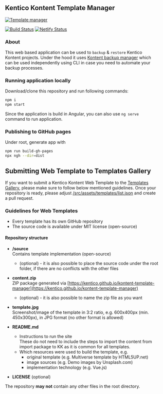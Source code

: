 ## Kentico Kontent Template Manager

[![Template manager](https://img.shields.io/badge/-Template%20Manager-brightgreen.svg)](https://kentico.github.io/kontent-template-manager/)

[![Build Status](https://api.travis-ci.com/Kentico/kontent-template-manager.svg?branch=master)](https://travis-ci.com/Kentico/kontent-template-manager)
[![Netlify Status](https://api.netlify.com/api/v1/badges/03673043-ac8f-484c-89e4-e80d0bd2b371/deploy-status)](https://app.netlify.com/sites/kontent-template-manager/deploys)

### About

This web based application can be used to `backup` & `restore` Kentico Kontent projects. Under the hood it uses [Kontent backup manager](https://github.com/Kentico/kontent-backup-manager-js) which can be used independently using CLI in case you need to automate your backup processes.

### Running application locally

Download/clone this repository and run following commands:

```sh
npm i
npm start
```

Since the application is build in Angular, you can also use `ng serve` command to run application.

### Publishing to GitHub pages

Under root, generate app with

```sh
npm run build-gh-pages
npx ngh --dir=dist
```

## Submitting Web Template to Templates Gallery

If you want to submit a Kentico Kontent Web Template to the [Templates Gallery](https://kentico.github.io/kontent-template-manager/templates), please make sure to follow below mentioned guidelines. Once your repository is ready, please adjust [/src/assets/templates/list.json](/src/assets/templates/list.json) and create a pull request.

### Guidelines for Web Templates

* Every template has its own GitHub repository
* The source code is available under MIT license (open-source)

#### Repository structure

* **/source**<br>Contains template implementation (open-source)

    * (optional) - it is also possible to place the source code under the root folder, if there are no conflicts with the other files
    
* **content.zip**<br>ZIP package generated via [https://kentico.github.io/kontent-template-manager](https://kentico.github.io/kontent-template-manager)

    * (optional) - it is also possible to name the zip file as you want

* **template.jpg**<br>Screenshot/image of the template in 3:2 ratio, e.g. 600x400px (min. 450x300px), in JPG format (no other format is allowed)

* **README.md**
  * Instructions to run the site<br>These do not need to include the steps to import the content from import package to KK as it is common for all templates.
  * Which resources were used to build the template, e.g.
    * original template (e.g. Multiverse template by HTML5UP.net)
    * image sources (e.g. Demo images by Unsplash.com)
    * implementation technology (e.g. Vue.js)
* **LICENSE** (optional)

The repository **may not** contain any other files in the root directory.
